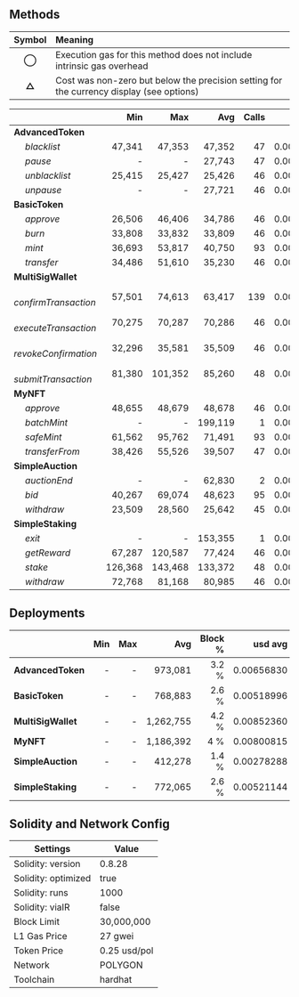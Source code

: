 ## Methods
| **Symbol** | **Meaning**                                                                              |
| :--------: | :--------------------------------------------------------------------------------------- |
|    **◯**   | Execution gas for this method does not include intrinsic gas overhead                    |
|    **△**   | Cost was non-zero but below the precision setting for the currency display (see options) |

|                             |     Min |     Max |     Avg | Calls |    usd avg |
| :-------------------------- | ------: | ------: | ------: | ----: | ---------: |
| **AdvancedToken**           |         |         |         |       |            |
|        *blacklist*          |  47,341 |  47,353 |  47,352 |    47 | 0.00031963 |
|        *pause*              |       - |       - |  27,743 |    47 | 0.00018727 |
|        *unblacklist*        |  25,415 |  25,427 |  25,426 |    46 | 0.00017163 |
|        *unpause*            |       - |       - |  27,721 |    46 | 0.00018712 |
| **BasicToken**              |         |         |         |       |            |
|        *approve*            |  26,506 |  46,406 |  34,786 |    46 | 0.00023481 |
|        *burn*               |  33,808 |  33,832 |  33,809 |    46 | 0.00022821 |
|        *mint*               |  36,693 |  53,817 |  40,750 |    93 | 0.00027506 |
|        *transfer*           |  34,486 |  51,610 |  35,230 |    46 | 0.00023780 |
| **MultiSigWallet**          |         |         |         |       |            |
|        *confirmTransaction* |  57,501 |  74,613 |  63,417 |   139 | 0.00042806 |
|        *executeTransaction* |  70,275 |  70,287 |  70,286 |    46 | 0.00047443 |
|        *revokeConfirmation* |  32,296 |  35,581 |  35,509 |    46 | 0.00023969 |
|        *submitTransaction*  |  81,380 | 101,352 |  85,260 |    48 | 0.00057551 |
| **MyNFT**                   |         |         |         |       |            |
|        *approve*            |  48,655 |  48,679 |  48,678 |    46 | 0.00032858 |
|        *batchMint*          |       - |       - | 199,119 |     1 | 0.00134405 |
|        *safeMint*           |  61,562 |  95,762 |  71,491 |    93 | 0.00048256 |
|        *transferFrom*       |  38,426 |  55,526 |  39,507 |    47 | 0.00026667 |
| **SimpleAuction**           |         |         |         |       |            |
|        *auctionEnd*         |       - |       - |  62,830 |     2 | 0.00042410 |
|        *bid*                |  40,267 |  69,074 |  48,623 |    95 | 0.00032821 |
|        *withdraw*           |  23,509 |  28,560 |  25,642 |    45 | 0.00017308 |
| **SimpleStaking**           |         |         |         |       |            |
|        *exit*               |       - |       - | 153,355 |     1 | 0.00103515 |
|        *getReward*          |  67,287 | 120,587 |  77,424 |    46 | 0.00052261 |
|        *stake*              | 126,368 | 143,468 | 133,372 |    48 | 0.00090026 |
|        *withdraw*           |  72,768 |  81,168 |  80,985 |    46 | 0.00054665 |

## Deployments
|                    | Min | Max  |       Avg | Block % |    usd avg |
| :----------------- | --: | ---: | --------: | ------: | ---------: |
| **AdvancedToken**  |   - |    - |   973,081 |   3.2 % | 0.00656830 |
| **BasicToken**     |   - |    - |   768,883 |   2.6 % | 0.00518996 |
| **MultiSigWallet** |   - |    - | 1,262,755 |   4.2 % | 0.00852360 |
| **MyNFT**          |   - |    - | 1,186,392 |     4 % | 0.00800815 |
| **SimpleAuction**  |   - |    - |   412,278 |   1.4 % | 0.00278288 |
| **SimpleStaking**  |   - |    - |   772,065 |   2.6 % | 0.00521144 |

## Solidity and Network Config
| **Settings**        | **Value**    |
| ------------------- | ------------ |
| Solidity: version   | 0.8.28       |
| Solidity: optimized | true         |
| Solidity: runs      | 1000         |
| Solidity: viaIR     | false        |
| Block Limit         | 30,000,000   |
| L1 Gas Price        | 27 gwei      |
| Token Price         | 0.25 usd/pol |
| Network             | POLYGON      |
| Toolchain           | hardhat      |

